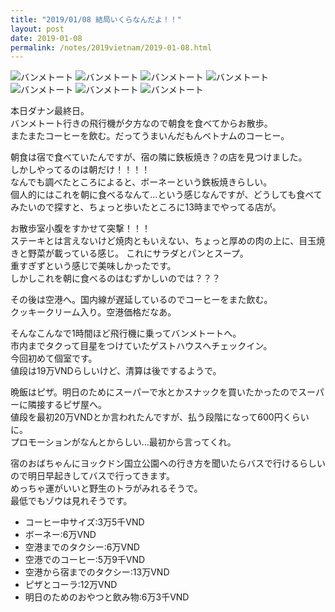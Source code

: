 ```yaml
---
title: "2019/01/08 結局いくらなんだよ！！"
layout: post
date: 2019-01-08
permalink: /notes/2019vietnam/2019-01-08.html
---
```


![バンメトート](https://images.rock54.net/travel/2019vietnam/55.jpeg "バンメトート") 
![バンメトート](https://images.rock54.net/travel/2019vietnam/56.jpeg "バンメトート") 
![バンメトート](https://images.rock54.net/travel/2019vietnam/57.jpeg "バンメトート") 
![バンメトート](https://images.rock54.net/travel/2019vietnam/58.jpeg "バンメトート") 
![バンメトート](https://images.rock54.net/travel/2019vietnam/59.jpeg "バンメトート") 
![バンメトート](https://images.rock54.net/travel/2019vietnam/60.jpeg "バンメトート") 
![バンメトート](https://images.rock54.net/travel/2019vietnam/61.jpeg "バンメトート") 

本日ダナン最終日。  
バンメトート行きの飛行機が夕方なので朝食を食べてからお散歩。  
またまたコーヒーを飲む。だってうまいんだもんベトナムのコーヒー。  
  
朝食は宿で食べていたんですが、宿の隣に鉄板焼き？の店を見つけました。  
しかしやってるのは朝だけ！！！！  
なんでも調べたところによると、ボーネーという鉄板焼きらしい。  
個人的にはこれを朝に食べるなんて…という感じなんですが、どうしても食べてみたいので探すと、ちょっと歩いたところに13時までやってる店が。  
  
お散歩室小腹をすかせて突撃！！！  
ステーキとは言えないけど焼肉ともいえない、ちょっと厚めの肉の上に、目玉焼きと野菜が載っている感じ。
これにサラダとパンとスープ。  
重すぎずという感じで美味しかったです。  
しかしこれを朝に食べるのはむずかしいのでは？？？  
  
その後は空港へ。国内線が遅延しているのでコーヒーをまた飲む。  
クッキークリーム入り。空港価格だなあ。  
  
そんなこんなで1時間ほど飛行機に乗ってバンメトートへ。  
市内までタクって目星をつけていたゲストハウスへチェックイン。  
今回初めて個室です。  
値段は19万VNDらしいけど、清算は後でするようで。  
  
晩飯はピザ。明日のためにスーパーで水とかスナックを買いたかったのでスーパーに隣接するピザ屋へ。  
値段を最初20万VNDとか言われたんですが、払う段階になって600円くらいに。  
プロモーションがなんとからしい…最初から言ってくれ。  
  
宿のおばちゃんにヨックドン国立公園への行き方を聞いたらバスで行けるらしいので明日早起きしてバスで行ってきます。  
めっちゃ運がいいと野生のトラがみれるそうで。  
最低でもゾウは見れそうです。  

- コーヒー中サイズ:3万5千VND
- ボーネー:6万VND
- 空港までのタクシー:6万VND
- 空港でのコーヒー:5万9千VND
- 空港から宿までのタクシー:13万VND
- ピザとコーラ:12万VND
- 明日のためのおやつと飲み物:6万3千VND